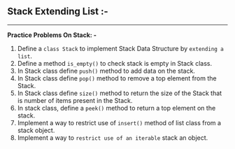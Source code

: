 ## Stack Extending List :-

____
**Practice Problems On Stack: -**

1. Define a `class Stack` to implement Stack Data Structure by `extending a list`.
2. Define a method `is_empty()` to check stack is empty in Stack class.
3. In Stack class define `push()` method to add data on the stack.
4. In Stack class define `pop()` method to remove a top element from the Stack.
5. In Stack class define `size()` method to return the size of the Stack that is number of items present in the Stack.
6. In stack class, define a `peek()` method to return a top element on the stack.
7. Implement a way to restrict use of `insert()` method of list class from a stack object.
8. Implement a way to `restrict use of an iterable` stack an object.